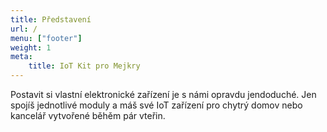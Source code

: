 ```yaml
---
title: Představení
url: /
menu: ["footer"]
weight: 1
meta:
    title: IoT Kit pro Mejkry
---
```


Postavit si vlastní elektronické zařízení je s námi opravdu jendoduché. Jen spojíš jednotlivé moduly a máš své IoT zařízení pro chytrý domov nebo kancelář vytvořené běhěm pár vteřin.
